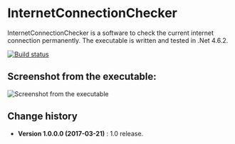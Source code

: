 InternetConnectionChecker
=========================

InternetConnectionChecker is a software to check the current internet connection permanently.
The executable is written and tested in .Net 4.6.2.

[![Build status](https://ci.appveyor.com/api/projects/status/wgivlbu3iomt0p0g?svg=true)](https://ci.appveyor.com/project/SeppPenner/internetconnectionchecker)


## Screenshot from the executable:
![Screenshot from the executable](https://github.com/SeppPenner/InternetConnectionChecker/blob/master/Screenshot_DE.PNG "Screenshot from the executable")

Change history
--------------

* **Version 1.0.0.0 (2017-03-21)** : 1.0 release.
